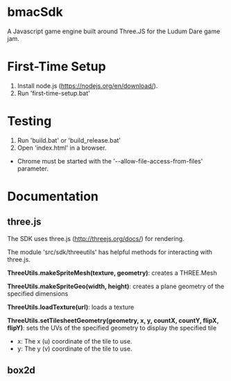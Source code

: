 # bmacSdk
A Javascript game engine built around Three.JS for the Ludum Dare game jam.

# First-Time Setup
1. Install node.js (https://nodejs.org/en/download/).
2. Run 'first-time-setup.bat'

# Testing
1. Run 'build.bat' or 'build_release.bat'
2. Open 'index.html' in a browser.
  * Chrome must be started with the '--allow-file-access-from-files' parameter.

# Documentation

## three.js
The SDK uses three.js (http://threejs.org/docs/) for rendering.

The module 'src/sdk/threeutils' has helpful methods for interacting with three.js.

**ThreeUtils.makeSpriteMesh(texture, geometry)**: creates a THREE.Mesh

**ThreeUtils.makeSpriteGeo(width, height)**: creates a plane geometry of the specified dimensions

**ThreeUtils.loadTexture(url)**: loads a texture

**ThreeUtils.setTilesheetGeometry(geometry, x, y, countX, countY, flipX, flipY)**: sets the UVs of the specified geometry to display the specified tile
* x: The x (u) coordinate of the tile to use.
* y: The y (v) coordinate of the tile to use.

## box2d
